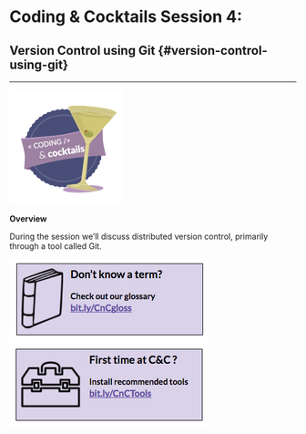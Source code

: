 # Coding & Cocktails Session 4:
## Version Control using Git {#version-control-using-git}
<hr>

**![Coding and Cocktails Badge](assets/codingcocktailsbadge-200.png)**

**Overview**

During the session we’ll discuss distributed version control, primarily through a tool called Git. 

[![](images/glossary.png)](http://bit.ly/CnCgloss)
[![](images/tools.png)](http://bit.ly/CnCTools)

